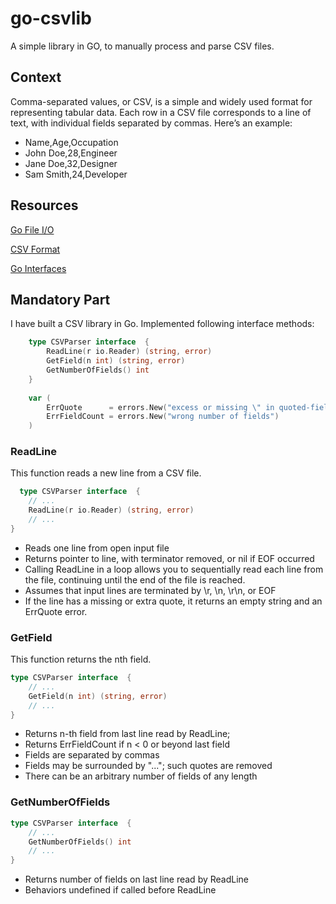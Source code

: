 # go-csvlib
A simple library in GO, to manually process and parse CSV files.

## Context
Comma-separated values, or CSV, is a simple and widely used format for representing tabular data. Each row in a CSV file corresponds to a line of text, with individual fields separated by commas. Here’s an example:
  - Name,Age,Occupation
  - John Doe,28,Engineer
  - Jane Doe,32,Designer
  - Sam Smith,24,Developer

## Resources
[Go File I/O](https://golang.org/pkg/os/)

[CSV Format](https://tools.ietf.org/html/rfc4180)

[Go Interfaces](https://golang.org/doc/effective_go.html#interfaces)


## Mandatory Part
I have built a CSV library in Go. Implemented following interface methods:
```GO
    type CSVParser interface  {
        ReadLine(r io.Reader) (string, error)
        GetField(n int) (string, error)
        GetNumberOfFields() int
    }
    
    var (
        ErrQuote      = errors.New("excess or missing \" in quoted-field")
        ErrFieldCount = errors.New("wrong number of fields")
    )
```

### ReadLine
This function reads a new line from a CSV file.
  ```GO
    type CSVParser interface  {
      // ...
      ReadLine(r io.Reader) (string, error)
      // ...
  }
  ```

- Reads one line from open input file
- Returns pointer to line, with terminator removed, or nil if EOF occurred
- Calling ReadLine in a loop allows you to sequentially read each line from the file, continuing until the end of the file is reached.
- Assumes that input lines are terminated by \r, \n, \r\n, or EOF
- If the line has a missing or extra quote, it returns an empty string and an ErrQuote error.

### GetField
This function returns the nth field.
  ```GO
  type CSVParser interface  {
      // ...
      GetField(n int) (string, error)
      // ...
  }
  ```
- Returns n-th field from last line read by ReadLine;
- Returns ErrFieldCount if n < 0 or beyond last field
- Fields are separated by commas
- Fields may be surrounded by "..."; such quotes are removed
- There can be an arbitrary number of fields of any length

### GetNumberOfFields
  ```GO
  type CSVParser interface  {
      // ...
      GetNumberOfFields() int
      // ...
  }
  ```
- Returns number of fields on last line read by ReadLine
- Behaviors undefined if called before ReadLine
